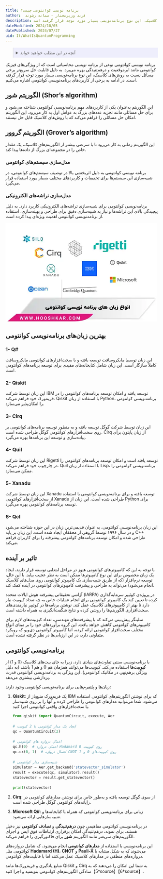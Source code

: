 ```yaml
---
title: برنامه نویسی کوانتومی چیست؟
author:  فربد وزیرمختار - سمانه رشوند
description: برنامه ‌نویسی کوانتومی نوعی از برنامه ‌نویسی محاسباتی است که از ویژگی‌های فیزیک کوانتومی مانند ابرموقعیت و درهم‌تنیدگی بهره می‌برد. به دلیل قابلیت حل سریع‌تر برخی مسائل نسبت به روش‌های کلاسیک، این نوع برنامه‌نویسی بسیار مورد توجه قرار گرفته است. 
dateModified: 2024/10/05
datePublished: 2024/07/27
uid: It/WhatIsQuantumProgramming
---
```


<blockquote style="background-color:#eeeefc; padding:0.5rem">
<details>
  <summary>آنچه در این مطلب خواهید خواند</summary>
  <ul>
    <li>الگوریتم شور (Shor’s algorithm)</li>
    <li>الگوریتم گروور (Grover’s algorithm)</li>
    <li>مدل‌سازی تراشه‌های الکترونیکی</li>
    <li>بهترین زبان‌های برنامه‌نویسی کوانتومی</li>
    <li>تاثیر بر آینده</li>
  </ul>
</details>
</blockquote>

برنامه ‌نویسی کوانتومی نوعی از برنامه ‌نویسی محاسباتی است که از ویژگی‌های فیزیک کوانتومی مانند ابرموقعیت و درهم‌تنیدگی بهره می‌برد. به دلیل قابلیت حل سریع‌تر برخی مسائل نسبت به روش‌های کلاسیک، این نوع برنامه‌نویسی بسیار مورد توجه قرار گرفته است. در ادامه به برخی از کاربردهای برنامه‌نویسی کوانتومی اشاره می‌کنیم.

## الگوریتم شور (Shor’s algorithm)

این الگوریتم به‌عنوان یکی از کاربردهای مهم برنامه‌نویسی کوانتومی شناخته می‌شود و برای حل مسائلی مانند تجزیه عددهای بزرگ به عوامل اول به کار می‌رود. این الگوریتم امکان حل مسائلی را فراهم می‌کند که با روش‌های کلاسیک قابل حل نیستند.

## الگوریتم گروور (Grover’s algorithm)
این الگوریتم زمانی به کار می‌رود تا با سرعتی بیشتر از الگوریتم‌های کلاسیک، یک مقدار خاص را در مجموعه‌ای بزرگ از داده‌ها پیدا کند.

### مدل‌سازی سیستم‌های کوانتومی

برنامه ‌نویسی کوانتومی به دلیل اثربخشی بالا در توصیف سیستم‌های کوانتومی، در شبیه‌سازی این سیستم‌ها برای تحقیقات و کاربردهای مختلف بسیار مورد استفاده قرار می‌گیرد.

### مدل‌سازی تراشه‌های الکترونیکی

برنامه‌نویسی کوانتومی برای شبیه‌سازی تراشه‌های الکترونیکی کاربرد دارد. به دلیل پیچیدگی بالای این تراشه‌ها و نیاز به شبیه‌سازی دقیق برای طراحی و بهینه‌سازی، استفاده از برنامه‌نویسی کوانتومی اهمیت ویژه‌ای پیدا کرده است.

![انواع زبان های برنامه نویسی](./Images/QuantumProgramming.webp)


## بهترین زبان‌های برنامه‌نویسی کوانتومی

### 1- Q#

این زبان توسط مایکروسافت توسعه یافته و با سخت‌افزارهای کوانتومی مایکروسافت کاملاً سازگار است. این زبان شامل کتابخانه‌های مفیدی برای توسعه برنامه‌های کوانتومی است.

### 2- Qiskit

این زبان توسط شرکت IBM توسعه یافته و امکان توسعه برنامه‌های کوانتومی را در فریمورک خود فراهم می‌کند. Qiskit با استفاده از زبان Python، برنامه‌نویسی کوانتومی را امکان‌پذیر می‌سازد.

### 3- Cirq

این زبان توسط شرکت گوگل توسعه یافته و به منظور توسعه برنامه‌های کوانتومی بر روی سخت‌افزارهای کوانتومی گوگل طراحی شده است. Cirq از زبان پایتون برای پیاده‌سازی و توسعه این برنامه‌ها بهره می‌گیرد.

### 4- Quil

این زبان توسط شرکت Rigetti توسعه یافته است و امکان توسعه برنامه‌های کوانتومی را در چارچوب خود فراهم می‌کند.
Quil با استفاده از زبان Lisp، برنامه‌نویسی کوانتومی را ممکن می‌سازد.

### 5- Xanadu

این زبان توسط شرکت Xanadu توسعه یافته و برای برنامه‌نویسی کوانتومی با استفاده از سخت‌افزارهای کوانتومی Xanadu طراحی شده است. این زبان از Python برای توسعه برنامه‌های کوانتومی بهره می‌گیرد.

### 6- Qcl

این زبان برنامه‌نویسی کوانتومی، به عنوان قدیمی‌ترین زبان در این حوزه شناخته می‌شود و در سال ۱۹۹۶ توسط گروهی از محققان ایجاد شده است. این زبان بر پایه C++ طراحی شده و امکان توسعه برنامه‌های کوانتومی پیشرفته را برای کاربران فراهم می‌کند.

## تاثیر بر آینده 

با توجه به این که کامپیوترهای کوانتومی هنوز در مراحل ابتدایی توسعه قرار دارند، ایجاد یک زبان مخصوص برای این نوع کامپیوترها ممکن است به نظر عجیب بیاید. با این حال، توسعه نرم‌افزار (که از طریق شبیه‌سازی یک کامپیوتر کوانتومی روی مدل‌های کلاسیک انجام می‌شود) می‌تواند به طراحی و پیشرفت کامپیوترهای کوانتومی در آینده کمک کند.

آژانس تحقیقاتی پیشرفته هوش ایالات متحده (IARPA) در پروژه‌ی کوئیپر سرمایه‌گذاری کرده تا تعیین کند یک کامپیوتر کوانتومی برای انجام عملیات خاص به چه تعداد کیوبیت نیاز دارد تا بهتر از کامپیوترهای کلاسیک عمل کند. نوشتن برنامه‌ها در کوئیپر نیازمندی‌های سخت‌افزاری الگوریتم‌ها را روشن کرده و نتایج شگفت‌انگیزی به همراه داشته است. 

سلینگر پیش‌بینی می‌کند که با پیشرفت‌های مهندسی، تعداد کیوبیت‌های لازم برای کامپیوترهای کوانتومی کاهش خواهد یافت. این گروه برآوردهای خود را بر مبنای انواع مختلف سخت‌افزار کوانتومی ارائه کرده، اما کامپیوتر کوانتومی دی‌ویو که رویکرد متفاوتی دارد، در این ارزیابی‌ها در نظر گرفته نشده است.

## برنامه‌نویسی کوانتومی

 با برنامه‌نویسی سنتی تفاوت‌های بنیادی دارد، زیرا به جای بیت‌های کلاسیک (0 و 1) از **کیوبیت‌ها** استفاده می‌کند. کیوبیت‌ها می‌توانند همزمان هم 0 و هم 1 باشند (به دلیل ویژگی برهم‌نهی در مکانیک کوانتومی). این ویژگی به برنامه‌نویسی کوانتومی قدرت پردازشی بیشتری می‌دهد.

زبان‌ها و پلتفرم‌هایی برای برنامه‌نویسی کوانتومی وجود دارند:

1. **Qiskit**: یک فریم‌ورک منبع‌باز از IBM که برای نوشتن الگوریتم‌های کوانتومی استفاده می‌شود. شما می‌توانید مدارهای کوانتومی را طراحی کرده و آنها را بر روی شبیه‌ساز یا سخت‌افزارهای واقعی کوانتومی اجرا کنید.
   
   ```python
   from qiskit import QuantumCircuit, execute, Aer
   
   # ایجاد یک مدار کوانتومی با 2 کیوبیت
   qc = QuantumCircuit(2)
   
   # اعمال دروازه های کوانتومی
   qc.h(0)  # اعمال دروازه Hadamard روی کیوبیت 0
   qc.cx(0, 1)  # اعمال دروازه CNOT روی کیوبیت‌های 0 و 1
   
   # شبیه‌سازی مدار کوانتومی
   simulator = Aer.get_backend('statevector_simulator')
   result = execute(qc, simulator).result()
   statevector = result.get_statevector()
   
   print(statevector)
   ```

2. **Cirq**: از سوی گوگل توسعه یافته و به‌طور خاص برای نوشتن مدارهای کوانتومی در رایانه‌های کوانتومی گوگل طراحی شده است.

3. **Microsoft Q#**: زبانی برای برنامه‌نویسی کوانتومی که همراه با کتابخانه‌ها و شبیه‌سازهایی ارائه می‌شود.

در برنامه‌نویسی کوانتومی مفاهیمی چون **درهم‌تنیدگی** و **تصادف کوانتومی** نیز دخیل هستند. برای نمونه، درهم‌تنیدگی امکان برقراری ارتباطات فوق ایمن و اجرای الگوریتم‌های سریعتر مانند الگوریتم **شور** برای فاکتورگیری را فراهم می‌کند. 

این برنامه‌نویسی با استفاده از **مدارهای کوانتومی** انجام می‌شود، که شامل دروازه‌های کوانتومی مثل **Hadamard (H)**، **CNOT** و **Pauli-X** می‌شوند که به شکل مشابه با دروازه‌های منطقی در مدارهای کلاسیک عمل می‌کنند اما با قابلیت‌های کوانتومی. 

منابع یادگیری و فریم‌ورک‌ها مانند Qiskit و Cirq به شما این امکان را می‌دهند که به سادگی الگوریتم‌های کوانتومی بنویسید و اجرا کنید【5†source】【6†source】.